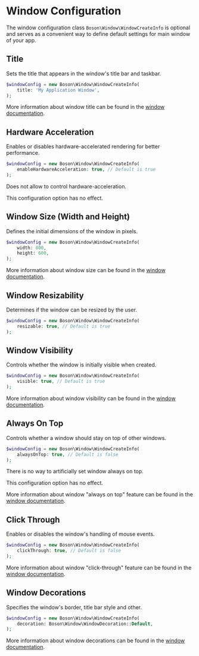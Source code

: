 
# Window Configuration

<primary-label ref="configuration"/>
<show-structure for="chapter" depth="2"/>

The window configuration class `Boson\Window\WindowCreateInfo` is
<tooltip term="optional class">optional</tooltip> and serves as a convenient way to 
define default settings for main window of your app.

## Title
<secondary-label ref="config-and-runtime"/>

Sets the title that appears in the window's title bar and taskbar.

```php
$windowConfig = new Boson\Window\WindowCreateInfo( 
    title: 'My Application Window',
);
```

<note>
More information about window title can be found in 
the <a href="window.md#title">window documentation</a>.
</note>


## Hardware Acceleration
<secondary-label ref="config-and-runtime"/>
<secondary-label ref="macos-limitations"/>

Enables or disables hardware-accelerated rendering for better performance.

```php
$windowConfig = new Boson\Window\WindowCreateInfo( 
    enableHardwareAcceleration: true, // Default is true
);
```

<tabs>
<tab title="MacOS/WebKit">
<warning>
Does not allow to control hardware-acceleration.

This configuration option has no effect.
</warning>
</tab>
</tabs>


## Window Size (Width and Height)
<secondary-label ref="config-and-runtime"/>

Defines the initial dimensions of the window in pixels.

```php
$windowConfig = new Boson\Window\WindowCreateInfo( 
    width: 800,
    height: 600,
);
```

<note>
More information about window size can be found in 
the <a href="window.md#size">window documentation</a>.
</note>


## Window Resizability
<secondary-label ref="config-only"/>

Determines if the window can be resized by the user.

```php
$windowConfig = new Boson\Window\WindowCreateInfo( 
    resizable: true, // Default is true
);
```


## Window Visibility
<secondary-label ref="config-and-runtime"/>

Controls whether the window is initially visible when created.

```php
$windowConfig = new Boson\Window\WindowCreateInfo( 
    visible: true, // Default is true
);
```

<note>
More information about window visibility can be found in 
the <a href="window.md#visibility">window documentation</a>.
</note>


## Always On Top
<secondary-label ref="config-and-runtime"/>
<secondary-label ref="linux-limitations"/>

Controls whether a window should stay on top of other windows.

```php
$windowConfig = new Boson\Window\WindowCreateInfo(
    alwaysOnTop: true, // Default is false
);
```

<tabs>
<tab title="Linux/GTK4">
<warning>
There is no way to artificially set window always on top.

This configuration option has no effect.
</warning>
</tab>
</tabs>

<note>
More information about window "always on top" feature can be found in 
the <a href="window.md#always-on-top">window documentation</a>.
</note>


## Click Through
<secondary-label ref="config-and-runtime"/>

Enables or disables the window's handling of mouse events.

```php
$windowConfig = new Boson\Window\WindowCreateInfo(
    clickThrough: true, // Default is false
);
```

<note>
More information about window "click-through" feature can be found in 
the <a href="window.md#click-through">window documentation</a>.
</note>


## Window Decorations
<secondary-label ref="config-and-runtime"/>

Specifies the window's border, title bar style and other.

```php
$windowConfig = new Boson\Window\WindowCreateInfo( 
    decoration: Boson\Window\WindowDecoration::Default,
);
```

<note>
More information about window decorations can be found in 
the <a href="window.md#decorations">window documentation</a>.
</note>
